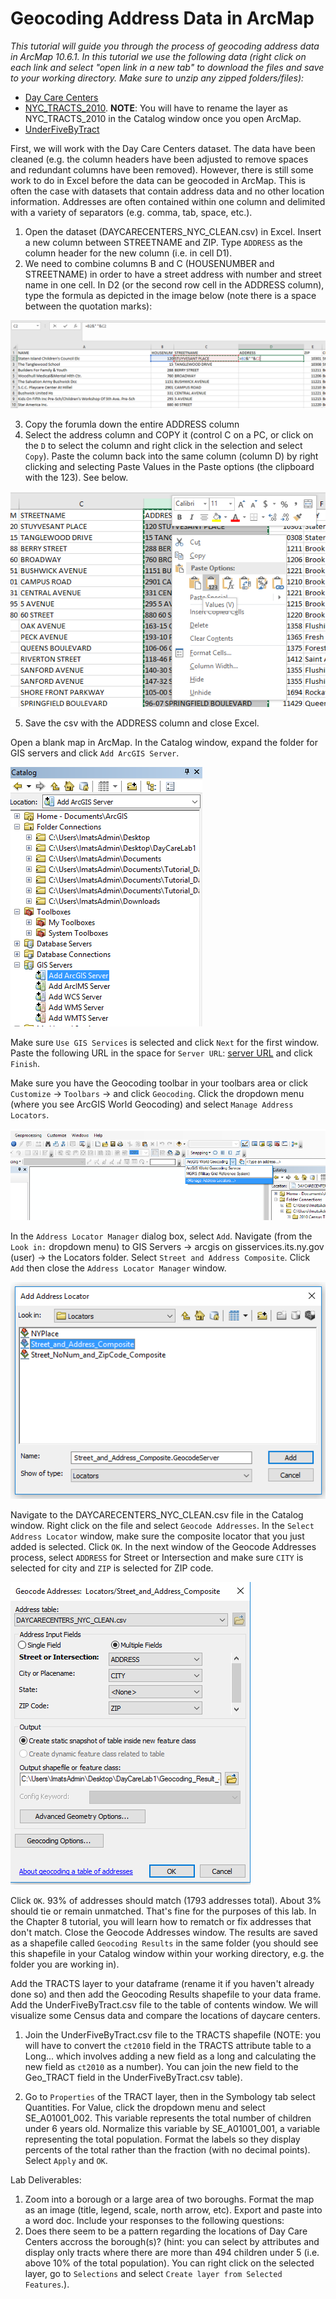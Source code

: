 # Geocoding Address Data in ArcMap

*This tutorial will guide you through the process of geocoding address data in ArcMap 10.6.1. In this tutorial we use the following data (right click on each link and select "open link in a new tab" to download the files and save to your working directory. Make sure to unzip any zipped folders/files):*

* [Day Care Centers](https://github.com/alisaalias/gis_tutorials/blob/alisaalias-patch-1/data/DAYCARECENTERS_NYC_CLEAN.csv)
* [NYC_TRACTS_2010](https://github.com/alisaalias/gis_tutorials/blob/alisaalias-patch-1/data/2010%20Census%20Tracts.zip). 
      **NOTE**: You will have to rename the layer as NYC_TRACTS_2010 in the Catalog window once you open ArcMap.
* [UnderFiveByTract](https://github.com/alisaalias/gis_tutorials/blob/alisaalias-patch-1/data/UnderFiveByTract.csv)

First, we will work with the Day Care Centers dataset. The data have been cleaned (e.g. the column headers have been adjusted to remove spaces and redundant columns have been removed). However, there is still some work to do in Excel before the data can be geocoded in ArcMap. This is often the case with datasets that contain address data and no other location information. Addresses are often contained within one column and delimited with a variety of separators (e.g. comma, tab, space, etc.).  

1. Open the dataset (DAYCARECENTERS_NYC_CLEAN.csv) in Excel. Insert a new column between STREETNAME and ZIP. Type `ADDRESS` as the column header for the new column (i.e. in cell D1).
2. We need to combine columns B and C (HOUSENUMBER and STREETNAME) in order to have a street address with number and street name in one cell. In D2 (or the second row cell in the ADDRESS column), type the formula as depicted in the image below (note there is a space between the quotation marks):

![t30-1.png](https://github.com/alisaalias/gis_tutorials/blob/alisaalias-patch-1/Images/t30-1.png)

3. Copy the forumla down the entire ADDRESS column
4. Select the address column and COPY it (control C on a PC, or click on the `D` to select the column and right click in the selection and select `Copy`). Paste the column back into the same column (column D) by right clicking and selecting Paste Values in the Paste options (the clipboard with the 123). See below.

![t30-2.png](https://github.com/alisaalias/gis_tutorials/blob/alisaalias-patch-1/Images/t30-2.png)

5. Save the csv with the ADDRESS column and close Excel.

Open a blank map in ArcMap. In the Catalog window, expand the folder for GIS servers and click `Add ArcGIS Server`.

![t30-3.png](https://github.com/alisaalias/gis_tutorials/blob/alisaalias-patch-1/Images/t30-3.png)

Make sure `Use GIS Services` is selected and click `Next` for the first window. Paste the following URL in the space for `Server URL`: [server URL](https://gisservices.its.ny.gov/arcgis/rest/services) and click `Finish`.

Make sure you have the Geocoding toolbar in your toolbars area or click `Customize` -> `Toolbars` -> and click `Geocoding`. Click the dropdown menu (where you see ArcGIS World Geocoding) and select `Manage Address Locators`.

![t30-4.png](https://github.com/alisaalias/gis_tutorials/blob/alisaalias-patch-1/Images/t30-4.png)

In the `Address Locator Manager` dialog box, select `Add`. Navigate (from the `Look in:` dropdown menu) to GIS Servers -> arcgis on gisservices.its.ny.gov (user) -> the Locators folder. Select `Street and Address Composite`. Click `Add` then close the `Address Locator Manager` window.

![t30-5.png](https://github.com/alisaalias/gis_tutorials/blob/alisaalias-patch-1/Images/t30-5.png)

Navigate to the DAYCARECENTERS_NYC_CLEAN.csv file in the Catalog window. Right click on the file and select `Geocode Addresses`. In the `Select Address Locator` window, make sure the composite locator that you just added is selected. Click `OK`. In the next window of the Geocode Addresses process, select `ADDRESS` for Street or Intersection and make sure `CITY` is selected for city and `ZIP` is selected for ZIP code.

![t30-6.png](https://github.com/alisaalias/gis_tutorials/blob/alisaalias-patch-1/Images/t30-6.png)

Click `OK`. 93\% of addresses should match (1793 addresses total). About 3\% should tie or remain unmatched. That's fine for the purposes of this lab. In the Chapter 8 tutorial, you will learn how to rematch or fix addresses that don't match. Close the Geocode Addresses window. The results are saved as a shapefile called `Geocoding Results` in the same folder (you should see this shapefile in your Catalog window within your working directory, e.g. the folder you are working in). 

Add the TRACTS layer to your dataframe (rename it if you haven't already done so) and then add the Geocoding Results shapefile to your data frame. Add the UnderFiveByTract.csv file to the table of contents window. We will visualize some Census data and compare the locations of daycare centers.

1. Join the UnderFiveByTract.csv file to the TRACTS shapefile (NOTE: you will have to convert the `ct2010` field in the TRACTS attribute table to a Long... which involves adding a new field as a long and calculating the new field as `ct2010` as a number). You can join the new field to the Geo_TRACT field in the UnderFiveByTract.csv table).

2. Go to `Properties` of the TRACT layer, then in the Symbology tab select Quantities. For Value, click the dropdown menu and select SE_A01001_002. This variable represents the total number of children under 6 years old. Normalize this variable by SE_A01001_001, a variable representing the total population. Format the labels so they display percents of the total rather than the fraction (with no decimal points). Select `Apply` and `OK`. 

Lab Deliverables:

1. Zoom into a borough or a large area of two boroughs. Format the map as an image (title, legend, scale, north arrow, etc). Export and paste into a word doc. 
Include your responses to the following questions:
2. Does there seem to be a pattern regarding the locations of Day Care Centers accross the borough(s)? (hint: you can select by attributes and display only tracts where there are more than 494 children under 5 (i.e. above 10% of the total population). You can right click on the selected layer, go to `Selections` and select `Create layer from Selected Features`.).








